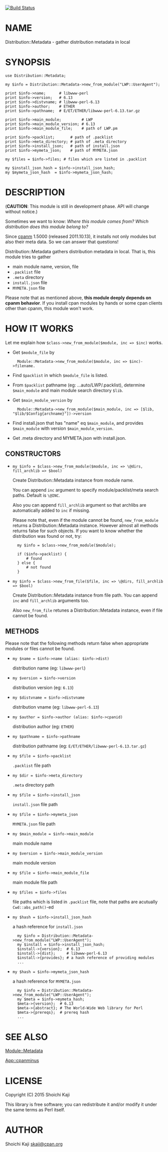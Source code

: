 [![Build Status](https://travis-ci.org/shoichikaji/Distribution-Metadata.svg?branch=master)](https://travis-ci.org/shoichikaji/Distribution-Metadata)

# NAME

Distribution::Metadata - gather distribution metadata in local

# SYNOPSIS

    use Distribution::Metadata;

    my $info = Distribution::Metadata->new_from_module("LWP::UserAgent");

    print $info->name;      # libwww-perl
    print $info->version;   # 6.13
    print $info->distvname; # libwww-perl-6.13
    print $info->author;    # ETHER
    print $info->pathname;  # E/ET/ETHER/libwww-perl-6.13.tar.gz

    print $info->main_module;         # LWP
    print $info->main_module_version; # 6.13
    print $info->main_module_file;    # path of LWP.pm

    print $info->packlist;       # path of .packlist
    print $info->meta_directory; # path of .meta directory
    print $info->install_json;   # path of install.json
    print $info->mymeta_json;    # path of MYMETA.json

    my $files = $info->files; # files which are listed in .packlist

    my $install_json_hash = $info->install_json_hash;
    my $mymeta_json_hash  = $info->mymeta_json_hash;

# DESCRIPTION

(**CAUTION**: This module is still in development phase. API will change without notice.)

Sometimes we want to know:
_Where this module comes from? Which distribution does this module belong to?_

Since [cpanm](https://metacpan.org/pod/cpanm) 1.5000 (released 2011.10.13),
it installs not only modules but also their meta data.
So we can answer that questions!

Distribution::Metadata gathers distribution metadata in local.
That is, this module tries to gather

- main module name, version, file
- `.packlist` file
- `.meta` directory
- `install.json` file
- `MYMETA.json` file

Please note that as mentioned above, **this module deeply depends on cpanm behavior**.
If you install cpan modules by hands or some cpan clients other than cpanm,
this module won't work.

# HOW IT WORKS

Let me explain how `$class->new_from_module($module, inc => $inc)` works.

- Get `$module_file` by

        Module::Metadata->new_from_module($module, inc => $inc)->filename.

- Find `$packlist` in which `$module_file` is listed.
- From `$packlist` pathname (eg: ...auto/LWP/.packlist), determine `$main_module` and main module search directory `$lib`.
- Get `$main_module_version` by

        Module::Metadata->new_from_module($main_module, inc => [$lib, "$lib/$Config{archname}"])->version

- Find install.json that has "name" eq `$main_module`, and provides `$main_module` with version `$main_module_version`.
- Get .meta directory and MYMETA.json with install.json.

## CONSTRUCTORS

- `my $info = $class->new_from_module($module, inc => \@dirs, fill_archlib => $bool)`

    Create Distribution::Metadata instance from module name.

    You can append `inc` argument
    to specify module/packlist/meta search paths. Default is `\@INC`.

    Also you can append `fill_archlib` argument
    so that archlibs are automatically added to `inc` if missing.

    Please note that, even if the module cannot be found,
    `new_from_module` returns a Distribution::Metadata instance.
    However almost all methods returns false for such objects.
    If you want to know whether the distribution was found or not, try:

        my $info = $class->new_from_module($module);

        if ($info->packlist) {
            # found
        } else {
            # not found
        }

- `my $info = $class->new_from_file($file, inc => \@dirs, fill_archlib => $bool)`

    Create Distribution::Metadata instance from file path.
    You can append `inc` and `fill_archlib` arguments too.

    Also `new_from_file` retunes a Distribution::Metadata instance,
    even if file cannot be found.

## METHODS

Please note that the following methods return false
when appropriate modules or files cannot be found.

- `my $name = $info->name (alias: $info->dist)`

    distribution name (eg: `libwww-perl`)

- `my $version = $info->version`

    distribution version (eg: `6.13`)

- `my $distvname = $info->distvname`

    distribution vname (eg: `libwww-perl-6.13`)

- `my $author = $info->author (alias: $info->cpanid)`

    distribution author (eg: `ETHER`)

- `my $pathname = $info->pathname`

    distribution pathname (eg: `E/ET/ETHER/libwww-perl-6.13.tar.gz`)

- `my $file = $info->packlist`

    `.packlist` file path

- `my $dir = $info->meta_directory`

    `.meta` directory path

- `my $file = $info->install_json`

    `install.json` file path

- `my $file = $info->mymeta_json`

    `MYMETA.json` file path

- `my $main_module = $info->main_module`

    main module name

- `my $version = $info->main_module_version`

    main module version

- `my $file = $info->main_module_file`

    main module file path

- `my $files = $info->files`

    file paths which is listed in `.packlist` file,
    note that paths are acutually `Cwd::abs_path()`-ed

- `my $hash = $info->install_json_hash`

    a hash reference for `install.json`

        my $info = Distribution::Metadata->new_from_module("LWP::UserAgent");
        my $install = $info->install_json_hash;
        $install->{version};  # 6.13
        $install->{dist};     # libwww-perl-6.13
        $install->{provides}; # a hash reference of providing modules
        ...

- `my $hash = $info->mymeta_json_hash`

    a hash reference for `MYMETA.json`

        my $info = Distribution::Metadata->new_from_module("LWP::UserAgent");
        my $meta = $info->mymeta_hash;
        $meta->{version};  # 6.13
        $meta->{abstract}; # The World-Wide Web library for Perl
        $meta->{prereqs};  # prereq hash
        ...

# SEE ALSO

[Module::Metadata](https://metacpan.org/pod/Module::Metadata)

[App::cpanminus](https://metacpan.org/pod/App::cpanminus)

# LICENSE

Copyright (C) 2015 Shoichi Kaji

This library is free software; you can redistribute it and/or modify
it under the same terms as Perl itself.

# AUTHOR

Shoichi Kaji <skaji@cpan.org>
